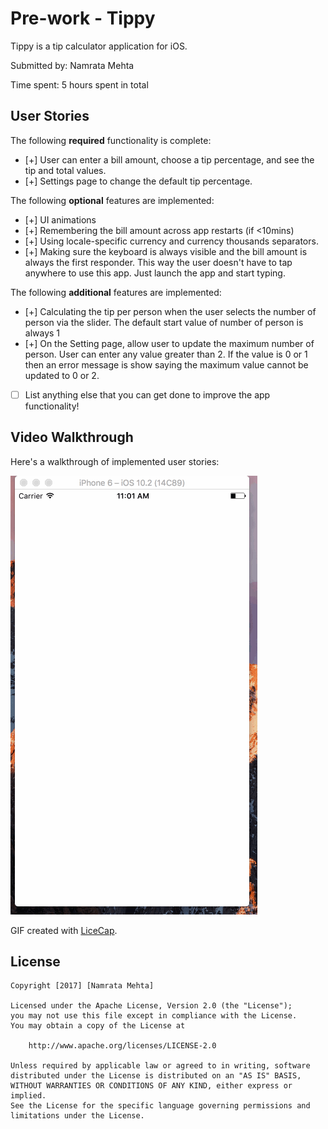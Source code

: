 # Pre-work - Tippy

Tippy is a tip calculator application for iOS.

Submitted by: Namrata Mehta

Time spent: 5 hours spent in total

## User Stories

The following **required** functionality is complete:

* [+] User can enter a bill amount, choose a tip percentage, and see the tip and total values.
* [+] Settings page to change the default tip percentage.

The following **optional** features are implemented:
* [+] UI animations
* [+] Remembering the bill amount across app restarts (if <10mins)
* [+] Using locale-specific currency and currency thousands separators.
* [+] Making sure the keyboard is always visible and the bill amount is always the first responder. This way the user doesn't have to tap anywhere to use this app. Just launch the app and start typing.

The following **additional** features are implemented:
* [+] Calculating the tip per person when the user selects the number of person via the slider. The default start value of number of person is always 1
* [+] On the Setting page, allow user to update the maximum number of person. User can enter any value greater than 2. If the value is 0 or 1 then an error message is show saying the maximum value cannot be updated to 0 or 2.

- [ ] List anything else that you can get done to improve the app functionality!

## Video Walkthrough 

Here's a walkthrough of implemented user stories:

<img src='https://github.com/Nams2/tippy/blob/master/tipCalculatorGIF.gif' title='Video Walkthrough' width='' alt='Video Walkthrough' />

GIF created with [LiceCap](http://www.cockos.com/licecap/).


## License

    Copyright [2017] [Namrata Mehta]

    Licensed under the Apache License, Version 2.0 (the "License");
    you may not use this file except in compliance with the License.
    You may obtain a copy of the License at

        http://www.apache.org/licenses/LICENSE-2.0

    Unless required by applicable law or agreed to in writing, software
    distributed under the License is distributed on an "AS IS" BASIS,
    WITHOUT WARRANTIES OR CONDITIONS OF ANY KIND, either express or implied.
    See the License for the specific language governing permissions and
    limitations under the License.
